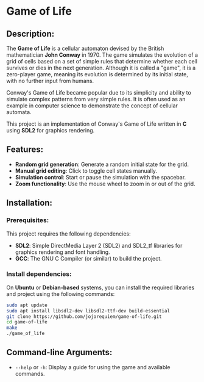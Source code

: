 
# Game of Life

## Description:
The **Game of Life** is a cellular automaton devised by the British mathematician **John Conway** in 1970. The game simulates the evolution of a grid of cells based on a set of simple rules that determine whether each cell survives or dies in the next generation. Although it is called a "game", it is a zero-player game, meaning its evolution is determined by its initial state, with no further input from humans.

Conway's Game of Life became popular due to its simplicity and ability to simulate complex patterns from very simple rules. It is often used as an example in computer science to demonstrate the concept of cellular automata.

This project is an implementation of Conway's Game of Life written in **C** using **SDL2** for graphics rendering.

## Features:
- **Random grid generation**: Generate a random initial state for the grid.
- **Manual grid editing**: Click to toggle cell states manually.
- **Simulation control**: Start or pause the simulation with the spacebar.
- **Zoom functionality**: Use the mouse wheel to zoom in or out of the grid.

## Installation:
### Prerequisites:
This project requires the following dependencies:
- **SDL2**: Simple DirectMedia Layer 2 (SDL2) and SDL2_tf libraries for graphics rendering and font handling.
- **GCC**: The GNU C Compiler (or similar) to build the project.

### Install dependencies:
On **Ubuntu** or **Debian-based** systems, you can install the required libraries and project using the following commands:

```bash
sudo apt update
sudo apt install libsdl2-dev libsdl2-ttf-dev build-essential
git clone https://github.com/jojorequiem/game-of-life.git
cd game-of-life
make
./game_of_life
```

## Command-line Arguments:
- `--help` or `-h`: Display a guide for using the game and available commands.
